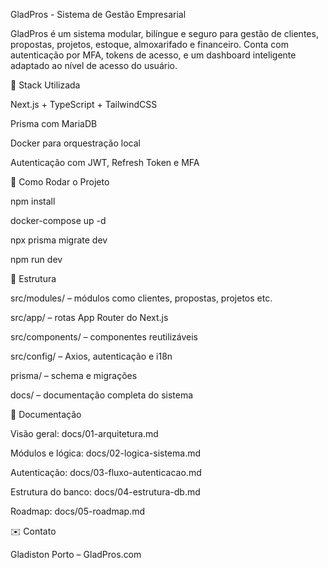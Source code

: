 GladPros - Sistema de Gestão Empresarial

GladPros é um sistema modular, bilíngue e seguro para gestão de clientes, propostas, projetos, estoque, almoxarifado e financeiro. Conta com autenticação por MFA, tokens de acesso, e um dashboard inteligente adaptado ao nível de acesso do usuário.

🧰 Stack Utilizada

Next.js + TypeScript + TailwindCSS

Prisma com MariaDB

Docker para orquestração local

Autenticação com JWT, Refresh Token e MFA

🚀 Como Rodar o Projeto

npm install

docker-compose up -d

npx prisma migrate dev

npm run dev

📁 Estrutura

src/modules/ – módulos como clientes, propostas, projetos etc.

src/app/ – rotas App Router do Next.js

src/components/ – componentes reutilizáveis

src/config/ – Axios, autenticação e i18n

prisma/ – schema e migrações

docs/ – documentação completa do sistema

📖 Documentação

Visão geral: docs/01-arquitetura.md

Módulos e lógica: docs/02-logica-sistema.md

Autenticação: docs/03-fluxo-autenticacao.md

Estrutura do banco: docs/04-estrutura-db.md

Roadmap: docs/05-roadmap.md

✉️ Contato

Gladiston Porto – GladPros.com